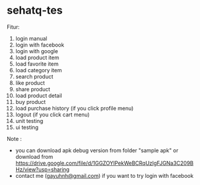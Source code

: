 # sehatq-tes

Fitur:
1. login manual
2. login with facebook
3. login with google
4. load product item
5. load favorite item
6. load category item
7. search product
8. like product
9. share product
10. load product detail
11. buy product
12. load purchase history (if you click profile menu)
13. logout (if you click cart menu)
14. unit testing
15. ui testing

Note :
* you can download apk debug version from folder "sample apk" or download from https://drive.google.com/file/d/1GGZOYIPekWeBCRqUzlgFJGNa3C209BHz/view?usp=sharing
* contact me (gayuhnh@gmail.com) if you want to try login with facebook 
